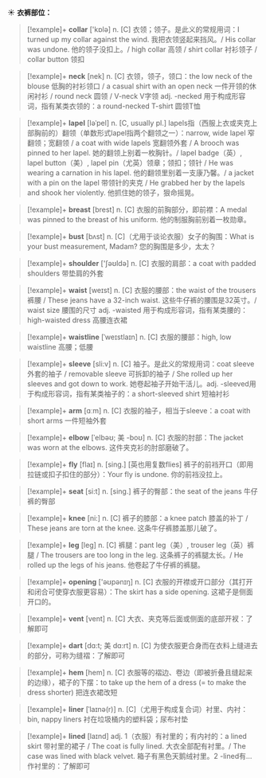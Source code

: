 ☀ <span class="category">**衣裤部位：**</span>
>[!example]+ <span class="vocabulary">**collar**</span> ['kɒlə] 
> <span class="definition">n. [C] 衣领；领子。是此义的常规用词：</span>I turned up my collar against the wind. 我把衣领竖起来挡风。/ His collar was undone. 他的领子没扣上。/ high collar 高领 / shirt collar 衬衫领子 / collar button 领扣

>[!example]+ <span class="vocabulary">**neck**</span> [nek] 
> <span class="definition">n. [C] 衣领，领子，领口：</span>the low neck of the blouse 低胸的衬衫领口 / a casual shirt with an open neck 一件开领的休闲衬衫 / round neck 圆领 / V-neck V字领 <span class="definition">adj. -necked 用于构成形容词，指有某类衣领的：</span>a round-necked T-shirt 圆领T恤
           
>[!example]+ <span class="vocabulary">**lapel**</span> [ləˈpel]
> <span class="definition">n. [C, usually pl.] lapels指（西服上衣或夹克上部胸前的）翻领（单数形式lapel指两个翻领之一）：</span>narrow, wide lapel 窄翻领；宽翻领 / a coat with wide lapels 宽翻领外套 / A brooch was pinned to her lapel. 她的翻领上别着一枚胸针。/ lapel badge（英）, lapel button（美）, lapel pin（尤英）领章；领扣；领针 / He was wearing a carnation in his lapel. 他的翻领里别着一支康乃馨。/ a jacket with a pin on the lapel 带领针的夹克 / He grabbed her by the lapels and shook her violently. 他抓住她的领子，狠命摇晃。

>[!example]+ <span class="vocabulary">**breast**</span> [brest] 
> <span class="definition">n. [C] 衣服的前胸部分，即前襟：</span>A medal was pinned to the breast of his uniform. 他的制服胸前别着一枚勋章。
           
>[!example]+ <span class="vocabulary">**bust**</span> [bʌst]
> <span class="definition">n. [C]（尤用于谈论衣服）女子的胸围：</span>What is your bust measurement, Madam? 您的胸围是多少，太太？

>[!example]+ <span class="vocabulary">**shoulder**</span> ['ʃəʊldə] 
> <span class="definition">n. [C] 衣服的肩部：</span>a coat with padded shoulders 带垫肩的外套

>[!example]+ <span class="vocabulary">**waist**</span> [weɪst] 
> <span class="definition">n. [C] 衣服的腰部：</span>the waist of the trousers 裤腰 / These jeans have a 32-inch waist. 这些牛仔裤的腰围是32英寸。/ waist size 腰围的尺寸 <span class="definition">adj. -waisted 用于构成形容词，指有某类腰的：</span>high-waisted dress 高腰连衣裙
           
>[!example]+ <span class="vocabulary">**waistline**</span> [ˈweɪstlaɪn]
> <span class="definition">n. [C] 衣服的腰部：</span>high, low waistline 高腰；低腰
 
>[!example]+ <span class="vocabulary">**sleeve**</span> [sli:v] 
> <span class="definition">n. [C] 袖子。是此义的常规用词：</span>coat sleeve 外套的袖子 / removable sleeve 可拆卸的袖子 / She rolled up her sleeves and got down to work. 她卷起袖子开始干活儿。<span class="definition">adj. -sleeved用于构成形容词，指有某类袖子的：</span>a short-sleeved shirt 短袖衬衫

>[!example]+ <span class="vocabulary">**arm**</span> [ɑːm] 
> <span class="definition">n. [C] 衣服的袖子，相当于sleeve：</span>a coat with short arms 一件短袖外套
           
>[!example]+ <span class="vocabulary">**elbow**</span> [ˈelbəʊ; 美 -boʊ]
> <span class="definition">n. [C] 衣服的肘部：</span>The jacket was worn at the elbows. 这件夹克衫的肘部磨破了。

>[!example]+ <span class="vocabulary">**fly**</span> [flaɪ] 
> <span class="definition">n. [sing.] [英也用复数flies] 裤子的前裆开口（即用拉链或扣子扣住的部分）：</span>Your fly is undone. 你的前裆没拉上。

>[!example]+ <span class="vocabulary">**seat**</span> [si:t] 
> <span class="definition">n. [sing.] 裤子的臀部：</span>the seat of the jeans 牛仔裤的臀部

>[!example]+ <span class="vocabulary">**knee**</span> [ni:] 
> <span class="definition">n. [C] 裤子的膝部：</span>a knee patch 膝盖的补丁 / These jeans are torn at the knee. 这条牛仔裤膝盖那儿破了。

>[!example]+ <span class="vocabulary">**leg**</span> [leɡ] 
> <span class="definition">n. [C] 裤腿：</span>pant leg（美）, trouser leg（英）裤腿 / The trousers are too long in the leg. 这条裤子的裤腿太长。/ He rolled up the legs of his jeans. 他卷起了牛仔裤的裤腿。

>[!example]+ <span class="vocabulary">**opening**</span> ['əʊpənɪŋ] 
> <span class="definition">n. [C] 衣服的开襟或开口部分（其打开和闭合可使穿衣服更容易）：</span>The skirt has a side opening. 这裙子是侧面开口的。
           
>[!example]+ <span class="vocabulary">**vent**</span> [vent]
> <span class="definition">n. [C] 大衣、夹克等后面或侧面的底部开衩：</span>了解即可
           
>[!example]+ <span class="vocabulary">**dart**</span> [dɑ:t; 美 dɑ:rt]
> <span class="definition">n. [C] 为使衣服更合身而在衣料上缝进去的部分，可称为缝褶：</span>了解即可

>[!example]+ <span class="vocabulary">**hem**</span> [hem]
> <span class="definition">n. [C] 衣服等的褶边、卷边（即被折叠且缝起来的边缘），裙子的下摆：</span>to take up the hem of a dress (= to make the dress shorter) 把连衣裙改短
           
>[!example]+ <span class="vocabulary">**liner**</span> [ˈlaɪnə(r)]
> <span class="definition">n. [C]（尤用于构成复合词）衬里、内衬：</span>bin, nappy liners 衬在垃圾桶内的塑料袋；尿布衬垫

>[!example]+ <span class="vocabulary">**lined**</span> [laɪnd]
> <span class="definition">adj. 1（衣服）有衬里的；有内衬的：</span>a lined skirt 带衬里的裙子 / The coat is fully lined. 大衣全部配有衬里。/ The case was lined with black velvet. 箱子有黑色天鹅绒衬里。<span class="definition">2 -lined有…作衬里的：</span>了解即可
